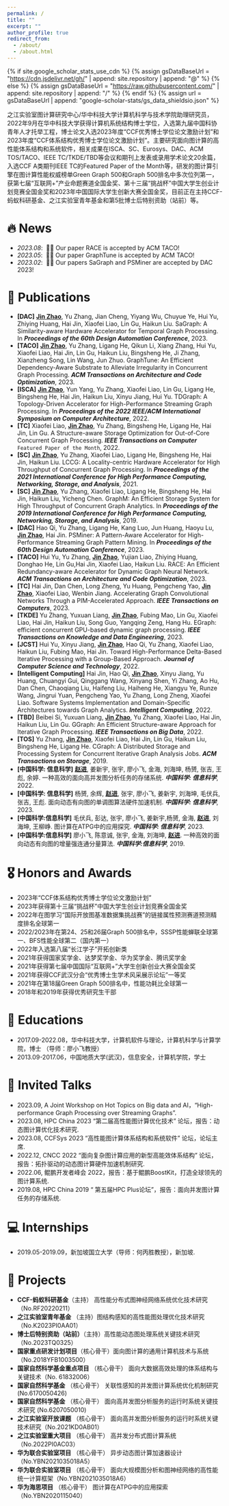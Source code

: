 ```yaml
---
permalink: /
title: ""
excerpt: ""
author_profile: true
redirect_from: 
  - /about/
  - /about.html
---
```


{% if site.google_scholar_stats_use_cdn %}
{% assign gsDataBaseUrl = "https://cdn.jsdelivr.net/gh/" | append: site.repository | append: "@" %}
{% else %}
{% assign gsDataBaseUrl = "https://raw.githubusercontent.com/" | append: site.repository | append: "/" %}
{% endif %}
{% assign url = gsDataBaseUrl | append: "google-scholar-stats/gs_data_shieldsio.json" %}

<span class='anchor' id='about-me'></span>

之江实验室图计算研究中心/华中科技大学计算机科学与技术学院助理研究员，2022年9月在华中科技大学获得计算机系统结构博士学位，入选第九届中国科协青年人才托举工程，博士论文入选2023年度“CCF优秀博士学位论文激励计划”和2023年度“CCF体系结构优秀博士学位论文激励计划”。主要研究面向图计算的高性能体系结构和系统软件，相关成果在ISCA、SC、Eurosys、DAC、ACM TOS/TACO、IEEE TC/TKDE/TBD等会议和期刊上发表或录用学术论文20余篇，入选CCF A类期刊IEEE TC的Featured Paper of the Month等，研发的图计算引擎在图计算性能权威榜单Green Graph 500和Graph 500排名中多次位列第一，获第七届“互联网+”产业命题赛道全国金奖、第十三届“挑战杯”中国大学生创业计划竞赛全国金奖和2023年中国国际大学生创新大赛全国金奖，目前正在主持CCF-蚂蚁科研基金、之江实验室青年基金和第5批博士后特别资助（站前）等。

# 🔥 News
- *2023.08*: &nbsp;🎉🎉 Our paper RACE is accepted by ACM TACO!
- *2023.05*: &nbsp;🎉🎉 Our paper GraphTune is accepted by ACM TACO!
- *2023.02*: &nbsp;🎉🎉 Our papers SaGraph and PSMiner are accepted by DAC 2023! 

# 📝 Publications 
- **[DAC]** **<ins>Jin Zhao</ins>**, Yu Zhang, Jian Cheng, Yiyang Wu, Chuyue Ye, Hui Yu, Zhiying Huang, Hai Jin, Xiaofei Liao, Lin Gu, Haikun Liu. SaGraph: A Similarity-aware Hardware Accelerator for Temporal Graph Processing. In ***Proceedings of the 60th Design Automation Conference***, 2023.
- **[TACO]** **<ins>Jin Zhao</ins>**, Yu Zhang, Ligang He, Qikun Li, Xiang Zhang, Hui Yu, Xiaofei Liao, Hai Jin, Lin Gu, Haikun Liu, Bingsheng He, Ji Zhang, Xianzheng Song, Lin Wang, Jun Zhuo. GraphTune: An Efficient Dependency-Aware Substrate to Alleviate Irregularity in Concurrent Graph Processing.  ***ACM Transactions on Architecture and Code Optimization***, 2023.
- **[ISCA]** **<ins>Jin Zhao</ins>**, Yun Yang, Yu Zhang, Xiaofei Liao, Lin Gu, Ligang He, Bingsheng He, Hai Jin, Haikun Liu, Xinyu Jiang, Hui Yu. TDGraph: A Topology-Driven Accelerator for High-Performance Streaming Graph Processing. In ***Proceedings of the 2022 IEEE/ACM International Symposium on Computer Architecture***, 2022.
- **[TC]** Xiaofei Liao, **<ins>Jin Zhao</ins>**, Yu Zhang, Bingsheng He, Ligang He, Hai Jin, Lin Gu. A Structure-aware Storage Optimization for Out-of-Core Concurrent Graph Processing. ***IEEE Transactions on Computer*** ```Featured Paper of the Month```, 2022.
- **[SC]** **<ins>Jin Zhao</ins>**, Yu Zhang, Xiaofei Liao, Ligang He, Bingsheng He, Hai Jin, Haikun Liu. LCCG: A Locality-centric Hardware Accelerator for High Throughput of Concurrent Graph Processing. In ***Proceedings of the 2021 International Conference for High Performance Computing, Networking, Storage, and Analysis***, 2021.
- **[SC]** **<ins>Jin Zhao</ins>**, Yu Zhang, Xiaofei Liao, Ligang He, Bingsheng He, Hai Jin, Haikun Liu, Yicheng Chen. GraphM: An Efficient Storage System for High Throughput of Concurrent Graph Analytics.  In ***Proceedings of the 2019 International Conference for High Performance Computing, Networking, Storage, and Analysis***, 2019.
- **[DAC]** Hao Qi, Yu Zhang, Ligang He, Kang Luo, Jun Huang, Haoyu Lu, **<ins>Jin Zhao</ins>**, Hai Jin. PSMiner: A Pattern-Aware Accelerator for High-Performance Streaming Graph Pattern Mining. In ***Proceedings of the 60th Design Automation Conference***, 2023.
- **[TACO]** Hui Yu, Yu Zhang, **<ins>Jin Zhao</ins>**, Yujian Liao, Zhiying Huang, Donghao He, Lin Gu,Hai Jin, Xiaofei Liao, Haikun Liu. RACE: An Efficient Redundancy-aware Accelerator for Dynamic Graph Neural Network. ***ACM Transactions on Architecture and Code Optimization***, 2023.
- **[TC]** Hai Jin, Dan Chen, Long Zheng, Yu Huang, Pengcheng Yao, **<ins>Jin Zhao</ins>**, Xiaofei Liao, Wenbin Jiang. Accelerating Graph Convolutional Networks Through a PIM-Accelerated Approach. ***IEEE Transactions on Computers***, 2023.
- **[TKDE]** Yu Zhang, Yuxuan Liang, **<ins>Jin Zhao</ins>**, Fubing Mao, Lin Gu, Xiaofei Liao, Hai Jin, Haikun Liu, Song Guo, Yangqing Zeng, Hang Hu. EGraph: efficient concurrent GPU-based dynamic graph processing. ***IEEE Transactions on Knowledge and Data Engineering***, 2023.
- **[JCST]** Hui Yu, Xinyu Jiang, **<ins>Jin Zhao</ins>**, Hao Qi, Yu Zhang, Xiaofei Liao, Haikun Liu, Fubing Mao, Hai Jin. Toward High-Performance Delta-Based Iterative Processing with a Group-Based Approach. ***Journal of Computer Science and Technology***, 2022.
- **[Intelligent Computing]** Hai Jin, Hao Qi, **<ins>Jin Zhao</ins>**, Xinyu Jiang, Yu Huang, Chuangyi Gui, Qinggang Wang, Xinyang Shen, Yi Zhang, Ao Hu, Dan Chen, Chaoqiang Liu, Haifeng Liu, Haiheng He, Xiangyu Ye, Runze Wang, Jingrui Yuan, Pengcheng Yao, Yu Zhang, Long Zheng, Xiaofei Liao. Software Systems Implementation and Domain-Specific Architectures towards Graph Analytics. ***Intelligent Computing***, 2022.
- **[TBD]** Beibei Si, Yuxuan Liang,  **<ins>Jin Zhao</ins>**, Yu Zhang, Xiaofei Liao, Hai Jin, Haikun Liu, Lin Gu. GGraph: An Efficient Structure-aware Approach for Iterative Graph Processing.  ***IEEE Transactions on Big Data***, 2022.
- **[TOS]** Yu Zhang, **<ins>Jin Zhao</ins>**, Xiaofei Liao, Hai Jin, Lin Gu, Haikun Liu, Bingsheng He, Ligang He. CGraph: A Distributed Storage and Processing System for Concurrent Iterative Graph Analysis Jobs. ***ACM Transactions on Storage***, 2019.
- **[中国科学: 信息科学]** **<ins>赵进</ins>**, 姜新宇, 张宇, 廖小飞, 金海, 刘海坤, 杨赟, 张吉, 王彪, 余婷. 一种高效的面向高并发图分析任务的存储系统. ***中国科学: 信息科学***, 2022.
- **[中国科学: 信息科学]** 杨赟, 余辉, **<ins>赵进</ins>**, 张宇, 廖小飞, 姜新宇, 刘海坤, 毛伏兵, 张吉, 王彪. 面向动态有向图的单调图算法硬件加速机制. ***中国科学: 信息科学***, 2023.
- **[中国科学:信息科学]** 毛伏兵, 彭达, 张宇, 廖小飞, 姜新宇,杨赟, 金海, **<ins>赵进</ins>**, 刘海坤, 王柳峥. 图计算在ATPG中的应用探究. ***中国科学: 信息科学***, 2023.
- **[中国科学:信息科学]** 廖小飞, 陈意诚, 张宇, 金海, 刘海坤, **<ins>赵进</ins>**. 一种高效的面向动态有向图的增量强连通分量算法. ***中国科学:信息科学***, 2019.

# 🎖 Honors and Awards
- 2023年“CCF体系结构优秀博士学位论文激励计划”
- 2023年获得第十三届“挑战杯”中国大学生创业计划竞赛全国金奖
- 2022年在图学习“国际开放图基准数据集挑战赛”的链接属性预测赛道预测精度排名全球第一
- 2022/2023年在第24、25和26届Graph 500排名中，SSSP性能蝉联全球第一、BFS性能全球第二（国内第一）
- 2022年入选第八届“长江学子”开拓创新类
- 2021年获得国家奖学金、达梦奖学金、华为奖学金、腾讯奖学金
- 2021年获得第七届中国国际“互联网+”大学生创新创业大赛全国金奖
- 2021年获得CCF武汉分会“优秀博士生学术风采展示论坛”一等奖
- 2021年在第18届Green Graph 500排名中，性能功耗比全球第一
- 2018年和2019年获得优秀研究生干部

# 📖 Educations
- 2017.09-2022.08，华中科技大学，计算机软件与理论，计算机科学与计算学院，博士 （导师：廖小飞教授）
- 2013.09-2017.06，中国地质大学(武汉)，信息安全，计算机学院，学士

# 💬 Invited Talks
- 2023.09, A Joint Workshop on Hot Topics on Big data and AI，“High-performance Graph Processing over Streaming Graphs”.
- 2023.08, HPC China 2023 “第二届高性能图计算优化技术” 论坛，报告：动态图计算优化技术研究.
- 2023.08, CCFSys 2023 “高性能图计算体系结构和系统软件” 论坛，论坛主席.
- 2022.12, CNCC 2022 “面向复杂图计算应用的新型高能效体系结构” 论坛，报告：拓扑驱动的动态图计算硬件加速机制研究.
- 2022.06, 鲲鹏开发者峰会 2022，报告：基于鲲鹏BoostKit，打造全球领先的图计算系统.
- 2019.08, HPC China 2019 “ 第五届HPC Plus论坛”，报告：面向并发图计算任务的存储系统.

# 💻 Internships
- 2019.05-2019.09，新加坡国立大学（导师：何丙胜教授），新加坡.

# 📝 Projects
- **CCF-蚂蚁科研基金**（主持） 高性能分布式图神经网络系统优化技术研究（No.RF20220211） 
- **之江实验室青年基金** （主持）图结构感知的高性能图处理优化技术研究（No.K2023PI0AA01）
- **博士后特别资助（站前）**（主持）高性能动态图处理系统关键技术研究（No.2023TQ0325）
- **国家重点研发计划项目**（核心骨干）面向图计算的通用计算机技术与系统（No.2018YFB1003500）
- **国家自然科学基金重点项目** （核心骨干） 面向大数据高效处理的体系结构与关键技术（No. 61832006）
- **国家自然科学基金** （核心骨干） 关联性感知的并发图计算系统优化机制研究 (No.6170050426)
- **国家自然科学基金** （核心骨干） 面向高并发图分析服务的运行时系统关键技术研究 (No.6207050010)
- **之江实验室开放课题** （核心骨干） 面向高并发图分析服务的运行时系统关键技术研究（No.2021KD0AB01）
- **之江实验室重大项目** （核心骨干） 高并发分布式图计算系统（No.2022PI0AC03）
- **华为联合实验室项目** （核心骨干） 异步动态图计算加速器设计（No.YBN2021035018A5）
- **华为联合实验室项目** （核心骨干）  面向大规模图分析和图神经网络的高性能统一计算框架（No.YBN2021035018A6）
- **华为海思项目** （核心骨干） 图计算在ATPG中的应用探索（No.YBN2020115040）
